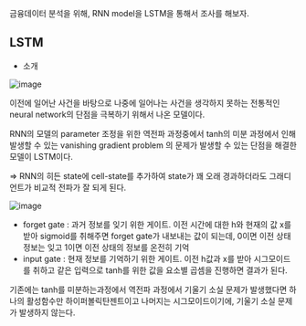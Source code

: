 금융데이터 분석을 위해, RNN model을 LSTM을 통해서 조사를 해보자.

## LSTM

- 소개

![image](https://user-images.githubusercontent.com/74058047/227490119-55df7aff-25ed-4a4c-a7d9-577f56b504f1.png)


이전에 일어난 사건을 바탕으로 나중에 일어나는 사건을 생각하지 못하는 전통적인 neural network의 단점을 극복하기 위해서 나온 모델이다.

RNN의 모델의 parameter 조정을 위한 역전파 과정중에서 tanh의 미분 과정에서 인해 발생할 수 있는 vanishing gradient problem 의 문제가 발생할 수 있는 단점을 해결한 모델이 LSTM이다.

⇒ RNN의 히든 state에 cell-state를 추가하여 state가 꽤 오래 경과하더라도 그래디언트가 비교적 전파가 잘 되게 된다.

![image](https://user-images.githubusercontent.com/74058047/227490250-6a5339d7-fc11-4b07-9cee-aab76523540a.png)

- forget gate : 과거 정보를 잊기 위한 게이트. 이전 시간에 대한 h와 현재의 값 x를 받아 sigmoid를 취해주면 forget gate가 내보내는 값이 되는데, 0이면 이전 상태 정보는 잊고 1이면 이전 상태의 정보를 온전히 기억
- input gate : 현재 정보를 기억하기 위한 게이트. 이전 h값과 x를 받아 시그모이드를 취하고 같은 입력으로 tanh를 위한 값을 요소별 곱셈을 진행하면 결과가 된다.

기존에는 tanh를 미분하는과정에서 역전파 과정에서 기울기 소실 문제가 발생했다면 하나의 활성함수만 하이퍼볼릭탄젠트이고 나머지는 시그모이드이기에, 기울기 소실 문제가 발생하지 않는다.
